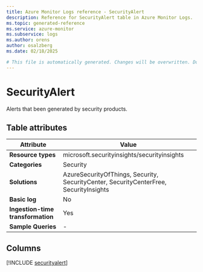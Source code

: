 ```yaml
---
title: Azure Monitor Logs reference - SecurityAlert
description: Reference for SecurityAlert table in Azure Monitor Logs.
ms.topic: generated-reference
ms.service: azure-monitor
ms.subservice: logs
ms.author: orens
author: osalzberg
ms.date: 02/18/2025

# This file is automatically generated. Changes will be overwritten. Do not change this file directly.
---
```


# SecurityAlert

Alerts that been generated by security products.


## Table attributes

|Attribute|Value|
|---|---|
|**Resource types**|microsoft.securityinsights/securityinsights|
|**Categories**|Security|
|**Solutions**| AzureSecurityOfThings, Security, SecurityCenter, SecurityCenterFree, SecurityInsights|
|**Basic log**|No|
|**Ingestion-time transformation**|Yes|
|**Sample Queries**|-|



## Columns
  
[!INCLUDE [securityalert](~/reusable-content/ce-skilling/azure/includes/azure-monitor/reference/tables/securityalert-include.md)]
